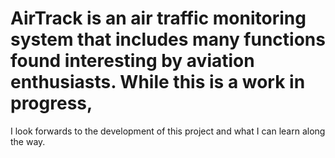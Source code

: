 # AirTrack is an air traffic monitoring system that includes many functions found interesting by aviation enthusiasts. While this is a work in progress,
I look forwards to the development of this project and what I can learn along the way.
